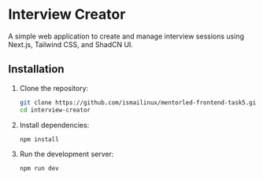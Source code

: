 # Interview Creator

A simple web application to create and manage interview sessions using Next.js, Tailwind CSS, and ShadCN UI.

## Installation
1. Clone the repository:
   ```bash
   git clone https://github.com/ismailinux/mentorled-frontend-task5.git
   cd interview-creator

2. Install dependencies: 
   ```bash
   npm install

3. Run the development server:
   ```bash
   npm run dev     